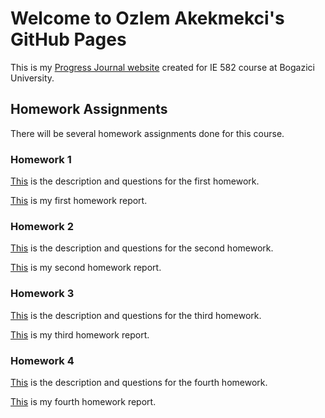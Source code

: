 
# Welcome to Ozlem Akekmekci's GitHub Pages

This is my [Progress Journal website](https://bu-ie-582.github.io/fall21-OzlemAkekmekci/) created for IE 582 course at Bogazici University.

## Homework Assignments

There will be several homework assignments done for this course.

### Homework 1

[This](HW1/IE582_Fall21_Homework1.pdf) is the description and questions for the first homework.

[This](HW1/OzlemAkekmekci_IE582_HW1.html) is my first homework report.

### Homework 2

[This](HW2/IE582_Fall21_Homework2.pdf) is the description and questions for the second homework.

[This](HW2/Ozlem_Akekmekci_IE582_HW2.html) is my second homework report.

### Homework 3

[This](HW3/IE582_Fall21_Homework3.pdf) is the description and questions for the third homework.

[This](HW3/Ozlem-Akekmekci_IE582_HW3.html) is my third homework report.

### Homework 4

[This](HW4/IE582_Fall21_Homework4.pdf) is the description and questions for the fourth homework.

[This](HW4/OzlemAkekmekci_IE582_HW4) is my fourth homework report.